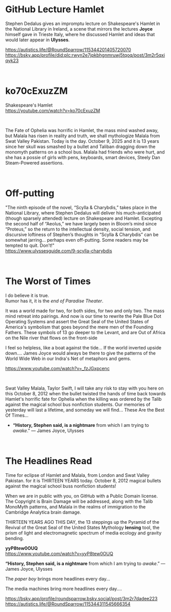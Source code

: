 
# GitHub Lecture Hamlet

Stephen Dedalus gives an impromptu lecture on Shakespeare's Hamlet in the National Library in Ireland, a scene that mirrors the lectures **Joyce** himself gave in Trieste Italy, where he discussed Hamlet and ideas that would later appear in **Ulysses**.

https://autistics.life/@RoundSparrow/115344201405720070     
https://bsky.app/profile/did:plc:rwyn2e7jpkbhgnmruwj5tqoq/post/3m2r5qxiqyk23   

&nbsp;

# ko70cExuzZM

Shakespeare's Hamlet    
https://youtube.com/watch?v=ko70cExuzZM

&nbsp;

The Fate of Ophelia was horrific in Hamlet, the mass mind washed away, but Malala has risen in reality and truth, we shall mythologize Malala from Swat Valley Pakistan. Today is the day. October 9, 2025 and it is 13 years since her skull was smashed by a bullet and Taliban dragging down the monomyth patterns on a school bus. Malala had friends who were hurt, and she has a possie of girls with pens, keyboards, smart devices, Steely Dan Steam-Powered assertions.

&nbsp;

# Off-putting

"The ninth episode of the novel, “Scylla & Charybdis,” takes place in the National Library, where Stephen Dedalus will deliver his much-anticipated (though sparsely attended) lecture on Shakespeare and Hamlet.  Excepting the second half of “Aeolus,” we have largely been in Bloom’s mind since “Proteus,” so the return to the intellectual density, social tension, and discursive loftiness of Stephen’s thoughts in “Scylla & Charybdis” can be somewhat jarring… perhaps even off-putting.  Some readers may be tempted to quit.  Don’t!"     
https://www.ulyssesguide.com/9-scylla-charybdis


&nbsp;

# The Worst of Times

I do believe it is true.    
Rumor has it, it is the *end of Paradise Theater*.    

It was a world made for two, for both sides, for two and only two. The mass mind retreat into pairings. And now is our time to rewrite the Pale Blue Dot Operating Systems and assert the Great Seal of the United States of America's symbolism that goes beyond the mere men of the Founding Fathers. These symbols of 13 go deeper to the Levant, and are Out of Africa on the Nile river that flows on the front-side 

I feel so helpless, like a boat against the tide... If the world inverted upside down.... James Joyce would always be there to give the patterns of the World Wide Web in our Indra's Net of metaphors and gems.

https://www.youtube.com/watch?v=_fzJGxpcenc

&nbsp;

Swat Valley Malala, Taylor Swift, I will take any risk to stay with you here on this October 8, 2012 when the bullet twisted the hands of time back towards Hamlet's horrific fate for Ophelia when the killing was ordered by the Talib against the magical school bus nonfiction students. Our memories of yesterday will last a lifetime, and someday we will find... These Are the Best Of Times...

* **“History, Stephen said, is a nightmare** from which I am trying to *awake*.”
― James Joyce, Ulysses

&nbsp;

# The Headlines Read

Time for eclipse of Hamlet and Malala, from London and Swat Valley Pakistan. for it is THIRTEEN YEARS today. October 8, 2012 magical bullets against the magical school buss nonfiction students!

When we are in public with you, on GitHub with a Public Domain license. The Copyright is Brain Damage will be addressed, along with the Talib MonoMyth patterns, and Malala in the realms of immigration to the Cambridge Analytica brain damage.

THIRTEEN YEARS AGO THIS DAY, the 13 steppings up the Pyramid of the Revival of the Great Seal of the United States Mythology **lensing** tool, the prism of light and electromagnetic spectrum of media ecology and gravity bending.

**yyP8tew0OUQ**   
https://www.youtube.com/watch?v=yyP8tew0OUQ

**“History, Stephen said, is a nightmare** from which I am trying to *awake*.”
― James Joyce, Ulysses

The *paper boy* brings more headlines every day...

The media machines bring more headlines every day....

https://bsky.app/profile/roundsparrow.bsky.social/post/3m2r7dadee223    
https://autistics.life/@RoundSparrow/115344311545666354
